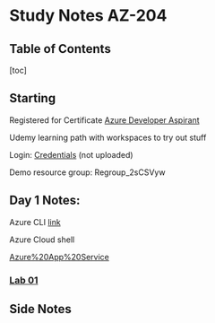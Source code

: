 # Study Notes AZ-204

## Table of Contents
[toc]

## Starting

Registered for Certificate  [Azure Developer Aspirant](https://learn.microsoft.com/en-us/credentials/certifications/azure-developer/?practice-assessment-type=certification)

Udemy learning path with  workspaces to try out stuff

Login: [Credentials](.local/Credentials.md) (not uploaded)

Demo resource group: Regroup_2sCSVyw

## Day 1 Notes:

Azure CLI [link](https://learn.microsoft.com/en-us/cli/azure/)

Azure Cloud shell

[Azure%20App%20Service](Azure%20App%20Service.md)

### [Lab 01](Labs/Lab%2001/ReadMe.md)




## Side Notes





